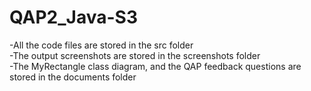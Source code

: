 # QAP2_Java-S3
-All the code files are stored in the src folder<br/>
-The output screenshots are stored in the screenshots folder<br/>
-The MyRectangle class diagram, and the QAP feedback questions are stored in the documents folder